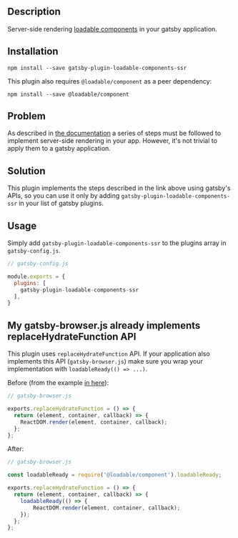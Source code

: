 ## Description

Server-side rendering [loadable components](https://loadable-components.com/) in your gatsby application.

## Installation

`npm install --save gatsby-plugin-loadable-components-ssr`

This plugin also requires `@loadable/component` as a peer dependency:

`npm install --save @loadable/component`

## Problem

As described in [the documentation](https://loadable-components.com/docs/server-side-rendering/) a series of steps 
must be followed to implement server-side rendering in your app. However, it's not trivial to apply them to a gatsby application.

## Solution

This plugin implements the steps described in the link above using gatsby's APIs, so you can use it only by adding 
`gatsby-plugin-loadable-components-ssr` in your list of gatsby plugins.

## Usage

Simply add `gatsby-plugin-loadable-components-ssr` to the plugins array in `gatsby-config.js`.

```javascript
// gatsby-config.js

module.exports = {
  plugins: [
    gatsby-plugin-loadable-components-ssr
  ],
}
```

## My gatsby-browser.js already implements replaceHydrateFunction API

This plugin uses `replaceHydrateFunction` API. If your application also implements this API (`gatsby-browser.js`)
make sure you wrap your implementation with `loadableReady(() => ...)`. 

Before (from the example [in here](https://www.gatsbyjs.org/docs/browser-apis/#replaceHydrateFunction)):
```javascript
// gatsby-browser.js

exports.replaceHydrateFunction = () => {
  return (element, container, callback) => {
    ReactDOM.render(element, container, callback);
  };
};
```

After:
```javascript
// gatsby-browser.js

const loadableReady = require('@loadable/component').loadableReady;

exports.replaceHydrateFunction = () => {
  return (element, container, callback) => {
    loadableReady(() => {
        ReactDOM.render(element, container, callback);
    });
  };
};
```
